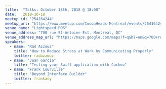 ```yaml
---
title:  "Talks: October 18th, 2018 @ 18:00"
date:   2018-10-18
meetup_id: "254164244" 
meetup_url: "https://www.meetup.com/CocoaHeads-Montreal/events/254164244/"
venue_name: "Lightspeed POS"
venue_address: "700 rue St-Antoine Est, Montréal, QC"
venue_address_map_url: "https://maps.google.com/maps?f=q&hl=en&q=700+rue+St-Antoine+Est%2C+Montréal%2C+QC%2C+ca"
speakers:
  - name: "Rad Azzouz"
    title: "How to Reduce Stress at Work by Communicating Properly"
    twitter: radazzouz
  - name: "Juan Garcia"
    title: "Testing your Swift application with Cuckoo"
  - name: "Frank Courville"
    title: "Beyond Interface Builder"
    twitter: frankacy
---
```

